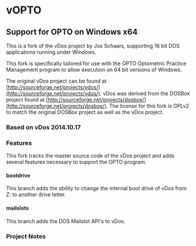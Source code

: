 # vOPTO
## Support for OPTO on Windows x64

This is a fork of the vDos project by Jos Schaars, supporting 16 bit DOS applications running under Windows. 

This fork is specifically tailored for use with the OPTO Optometric Practice Management program to allow execution on 64 bit versions of Windows.

The original vDos project can be found at [http://sourceforge.net/projects/vdos/](http://sourceforge.net/projects/vdos/). vDos was derived from the DOSBox project found at [http://sourceforge.net/projects/dosbox/](http://sourceforge.net/projects/dosbox/). The license for this fork is GPLv2 to match the original DOSBox project as well as the vDos project.

### Based on vDos 2014.10.17

### Features
This fork tracks the master source code of the vDos project and adds several features necessary to support the OPTO program.

#### bootdrive
This branch adds the ability to change the internal boot drive of vDos from Z: to another drive letter.

#### mailslots
This branch adds the DOS Mailslot API's to vDos.

### Project Notes
